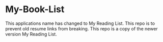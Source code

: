# My-Book-List

This applications name has changed to My Reading List. This repo is to prevent old resume links from breaking. 
This repo is a copy of the newer version My Reading List.
